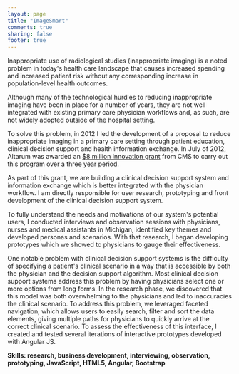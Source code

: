 ```yaml
---
layout: page
title: "ImageSmart"
comments: true
sharing: false
footer: true
---
```

Inappropriate use of radiological studies (inappropriate imaging) is a noted problem in today's health care landscape that causes increased spending and increased patient risk without any corresponding increase in population-level health outcomes.

Although many of the technological hurdles to reducing inappropriate imaging have been in place for a number of years, they are not well integrated with existing primary care physician workflows and, as such, are not widely adopted outside of the hospital setting.

To solve this problem, in 2012 I led the development of a proposal to reduce inappropriate imaging in a primary care setting through patient education, clinical decision support and health information exchange. In July of 2012, Altarum was awarded an <a href="http://innovation.cms.gov/initiatives/Health-Care-Innovation-Awards/Michigan.html">$8 million innovation grant</a> from CMS to carry out this program over a three year period.

As part of this grant, we are building a clinical decision support system and information exchange which is better integrated with the physician workflow. I am directly responsible for user research, prototyping and front development of the clinical decision support system.

To fully understand the needs and motivations of our system's potential users, I conducted interviews and observation sessions with physicians, nurses and medical assistants in Michigan, identified key themes and developed personas and scenarios. With that research, I began developing prototypes which we showed to physicians to gauge their effectiveness.

One notable problem with clinical decision support systems is the difficulty of specifying a patient's clinical scenario in a way that is accessible by both the physician and the decision support algorithm. Most clinical decision support systems address this problem by having physicians select one or more options from long forms. In the research phase, we discovered that this model was both overwhelming to the physicians and led to inaccuracies the clinical scenario. To address this problem, we leveraged faceted navigation, which allows users to easily search, filter and sort the data elements, giving multiple paths for physicians to quickly arrive at the correct clinical scenario. To assess the effectiveness of this interface, I created and tested several iterations of interactive prototypes developed with Angular JS.

**Skills: research, business development, interviewing, observation, prototyping, JavaScript, HTML5, Angular, Bootstrap**
